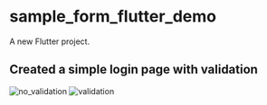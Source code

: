 # sample_form_flutter_demo

A new Flutter project.

## Created a simple login page with validation

![no_validation](https://github.com/ketan-waghmare/sample_form_flutter_demo/assets/51776301/08174551-2b23-4ccc-9f1b-df46cbee09e9)
![validation](https://github.com/ketan-waghmare/sample_form_flutter_demo/assets/51776301/3503fcfe-25eb-4503-89ee-5a73a11e3736)
